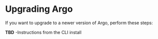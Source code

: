 # Upgrading <span class="GeneralKubernetes Cluster with Argo">Argo</span>

If you want to upgrade to a newer version of <span class="GeneralKubernetes Cluster with Argo">Argo</span>, perform these steps:

**TBD** -Instructions from the CLI install